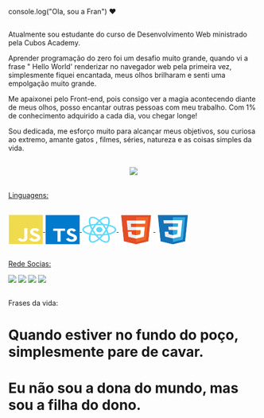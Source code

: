 console.log("Ola, sou a Fran") ❤
##

Atualmente sou estudante do curso de Desenvolvimento Web ministrado pela Cubos Academy.

Aprender programação do zero foi um desafio muito grande, quando vi a frase " Hello World' renderizar no navegador web pela primeira vez, simplesmente fiquei encantada, meus olhos brilharam e senti uma empolgação muito grande.

Me apaixonei pelo Front-end, pois consigo ver a magia acontecendo diante de meus olhos, posso encantar outras pessoas com meu trabalho.
Com 1% de conhecimento adquirido a cada dia, vou chegar longe!   

Sou dedicada, me esforço muito para alcançar meus objetivos, sou curiosa ao extremo, amante gatos , filmes, séries, natureza e as coisas simples da vida. 

##

<div align="center">
  <a href="https://github.com/FrancieleCsantos">
  <img height="180em" src="https://github-readme-stats.vercel.app/api?username=FrancieleCsantos&show_icons=true&theme=dracula&include_all_commits=false&count_private=true"/>
 
</div>

##

Linguagens:

<div style="display: inline_block"><br>
  <img align="center" alt="Fran-Js" height="60" width="70" src="https://raw.githubusercontent.com/devicons/devicon/master/icons/javascript/javascript-plain.svg">
  <img align="center" alt="Fran-Ts" height="60" width="70" src="https://raw.githubusercontent.com/devicons/devicon/master/icons/typescript/typescript-plain.svg">
  <img align="center" alt="Fran-React" height="60" width="70" src="https://raw.githubusercontent.com/devicons/devicon/master/icons/react/react-original.svg">
  <img align="center" alt="Fran-HTML" height="60" width="70" src="https://raw.githubusercontent.com/devicons/devicon/master/icons/html5/html5-original.svg">
  <img align="center" alt="Fran-CSS" height="60" width="70" src="https://raw.githubusercontent.com/devicons/devicon/master/icons/css3/css3-original.svg">
</div>

 ##
 
 Rede Socias:
 
 <div>
  <a href="https://www.instagram.com/fransantos_black" target="_blank"><img src="https://img.shields.io/badge/-Instagram-%23E4405F?style=for-the-badge&logo=instagram&logoColor=white" target="_blank"></a>
 <a href="https://discord.gg/Q98yjFJfky" target="_blank"><img src="https://img.shields.io/badge/Discord-7289DA?style=for-the-badge&logo=discord&logoColor=white" target="_blank"></a> 
  <a href = "francieleconceicaodossantos93@gmail.com"><img src="https://img.shields.io/badge/-Gmail-%23333?style=for-the-badge&logo=gmail&logoColor=white" target="_blank"></a>
  <a href="https://www.linkedin.com/in/franciele-csantos/" target="_blank"><img src="https://img.shields.io/badge/-LinkedIn-%230077B5?style=for-the-badge&logo=linkedin&logoColor=white" target="_blank"></a> 
  <div/>
  
  ##
 Frases da vida: 

# Quando estiver no fundo do poço, simplesmente pare de cavar.

# Eu não sou a dona do mundo, mas sou a filha do dono.






<!---
FrancieleCsantos/FrancieleCsantos is a ✨ special ✨ repository because its `README.md` (this file) appears on your GitHub profile.
You can click the Preview link to take a look at your changes.
--->
